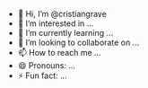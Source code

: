 - 👋 Hi, I’m @cristiangrave
- 👀 I’m interested in ...
- 🌱 I’m currently learning ...
- 💞️ I’m looking to collaborate on ...
- 📫 How to reach me ...
- 😄 Pronouns: ...
- ⚡ Fun fact: ...

<!---
cristiangrave/cristiangrave is a ✨ special ✨ repository because its `README.md` (this file) appears on your GitHub profile.
You can click the Preview link to take a look at your changes.
--->
